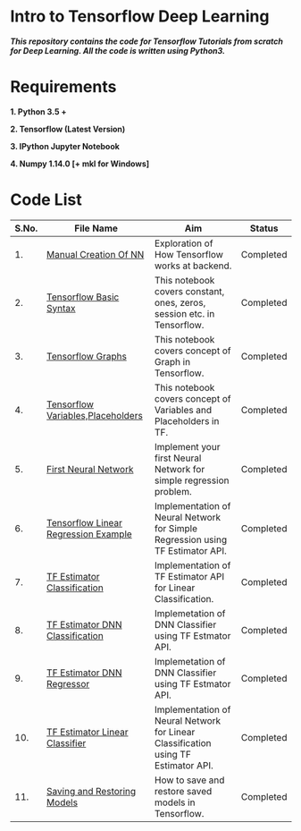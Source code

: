 # Intro to Tensorflow Deep Learning

***This repository contains the code for Tensorflow Tutorials from scratch for Deep Learning. All the code is written using Python3.***

# Requirements

**1. Python 3.5 +**

**2. Tensorflow (Latest Version)**

**3. IPython Jupyter Notebook**

**4. Numpy 1.14.0 [+ mkl for Windows]** 

# Code List

| S.No. |         File Name                |                       Aim                               |         Status           |
| ----- | -------------------------------- | ------------------------------------------------------- | ------------------------ |
|   1.  |  [Manual Creation Of NN](https://github.com/anujdutt9/Tensorflow-DeepLearning/blob/master/Intro-to-Tensorflow-DL/ManualCreationOfNN.ipynb)           | Exploration of How Tensorflow works at backend.         |        Completed         |
|   2.  |  [Tensorflow Basic Syntax](https://github.com/anujdutt9/Tensorflow-DeepLearning/blob/master/Intro-to-Tensorflow-DL/TensorflowBasicSyntax.ipynb)         | This notebook covers constant, ones, zeros, session etc. in Tensorflow.| Completed | 
|	  3.  |  [Tensorflow Graphs](https://github.com/anujdutt9/Tensorflow-DeepLearning/blob/master/Intro-to-Tensorflow-DL/TensorflowGraphs.ipynb)               | This notebook covers concept of Graph in Tensorflow.    |        Completed         |
|	  4.  |  [Tensorflow Variables,Placeholders](https://github.com/anujdutt9/Tensorflow-DeepLearning/blob/master/Intro-to-Tensorflow-DL/VariablesAndPlaceholders.ipynb)|This notebook covers concept of Variables and Placeholders in TF.|  Completed      |
| 	5.  |  [First Neural Network](https://github.com/anujdutt9/Tensorflow-DeepLearning/blob/master/Intro-to-Tensorflow-DL/FirstNeuralNetwork.ipynb)            | Implement your first Neural Network for simple regression problem.| Completed      |
|	  6.  |  [Tensorflow Linear Regression Example](https://github.com/anujdutt9/Tensorflow-DeepLearning/blob/master/Intro-to-Tensorflow-DL/TensorflowRegressionExample.ipynb)   | Implementation of Neural Network for Simple Regression using TF Estimator API.| Completed |
|	  7.  |  [TF Estimator Classification](https://github.com/anujdutt9/Tensorflow-DeepLearning/blob/master/Intro-to-Tensorflow-DL/TF-Estimator-Classification.ipynb)     | Implementation of TF Estimator API for Linear Classification.|     Completed       |
|	  8.  |  [TF Estimator DNN Classification](https://github.com/anujdutt9/Tensorflow-DeepLearning/blob/master/Intro-to-Tensorflow-DL/TF-Estimator-DNNClassification.ipynb) | Implemetation of DNN Classifier using TF Estmator API.  |          Completed       |
| 	9.  |  [TF Estimator DNN Regressor](https://github.com/anujdutt9/Tensorflow-DeepLearning/blob/master/Intro-to-Tensorflow-DL/TF-DNNRegressor.ipynb)      | Implemetation of DNN Classifier using TF Estmator API.  |        Completed           |       
|   10. | [TF Estimator Linear Classifier](https://github.com/anujdutt9/Tensorflow-DeepLearning/blob/master/Intro-to-Tensorflow-DL/TFEstimator-LinearClassifier.ipynb) | Implementation of Neural Network for Linear Classification using TF Estimator API.| Completed |
|	  11. |  [Saving and Restoring Models](https://github.com/anujdutt9/Tensorflow-DeepLearning/blob/master/Intro-to-Tensorflow-DL/Save-and-Restore-Models.ipynb)     | How to save and restore saved models in Tensorflow.     |        Completed         |
